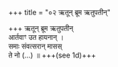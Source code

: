 +++
title = "०२ ऋतून् ब्रूम ऋतुपतीन्"

+++
ऋतून् ब्रूम ऋतुपतीन्  
आर्तवाꣳ उत हायनान् ।  
समाः संवत्सरान् मासस्  
ते नो (…) ॥ +++(see 1d)+++